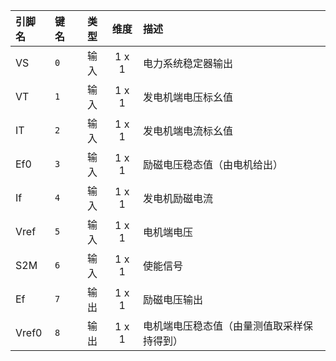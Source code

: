 <!--
DO NOT EDIT THIS FILE DIRECTLY.
This file is generated by tools/comp-docs.js.
All changes will be overwritten by regeneration.
-->

<slot class="model-pins">

| 引脚名 | 键名 | 类型 | 维度 | 描述 |
|:------ |:---- |:----:|:----:|:---- |
| VS | `0` | 输入 | 1 x 1 | 电力系统稳定器输出 |
| VT | `1` | 输入 | 1 x 1 | 发电机端电压标幺值 |
| IT | `2` | 输入 | 1 x 1 | 发电机端电流标幺值 |
| Ef0 | `3` | 输入 | 1 x 1 | 励磁电压稳态值（由电机给出） |
| If | `4` | 输入 | 1 x 1 | 发电机励磁电流 |
| Vref | `5` | 输入 | 1 x 1 | 电机端电压 |
| S2M | `6` | 输入 | 1 x 1 | 使能信号 |
| Ef | `7` | 输出 | 1 x 1 | 励磁电压输出 |
| Vref0 | `8` | 输出 | 1 x 1 | 电机端电压稳态值（由量测值取采样保持得到） |

</slot>
